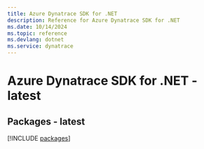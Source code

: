 ```yaml
---
title: Azure Dynatrace SDK for .NET
description: Reference for Azure Dynatrace SDK for .NET
ms.date: 10/14/2024
ms.topic: reference
ms.devlang: dotnet
ms.service: dynatrace
---
```

# Azure Dynatrace SDK for .NET - latest
## Packages - latest
[!INCLUDE [packages](dynatrace-index.md)]